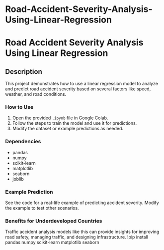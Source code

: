 # Road-Accident-Severity-Analysis-Using-Linear-Regression
# Road Accident Severity Analysis Using Linear Regression

## Description
This project demonstrates how to use a linear regression model to analyze and predict road accident severity based on several factors like speed, weather, and road conditions.

### How to Use
1. Open the provided `.ipynb` file in Google Colab.
2. Follow the steps to train the model and use it for predictions.
3. Modify the dataset or example predictions as needed.

### Dependencies
- pandas
- numpy
- scikit-learn
- matplotlib
- seaborn
- joblib

### Example Prediction
See the code for a real-life example of predicting accident severity. Modify the example to test other scenarios.

### Benefits for Underdeveloped Countries
Traffic accident analysis models like this can provide insights for improving road safety, managing traffic, and designing infrastructure.
!pip install pandas numpy scikit-learn matplotlib seaborn
